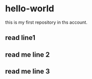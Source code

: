# hello-world
this is my first repository in ths account.


## read line1

## read me line 2

## read me line 3
